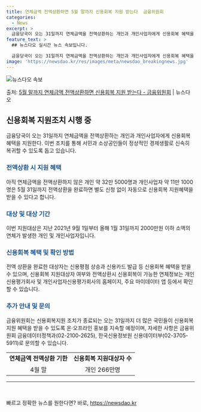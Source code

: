 ```yaml
---
title: 연체금액 전액상환하면 5월 말까지 신용회복 지원 받는다  금융위원회
categories:
  - News
excerpt: >
  금융당국이 오는 31일까지 연체금액을 전액상환하는 개인과 개인사업자에게 신용회복 혜택을 지원한다. 금융위원회…
feature_text: >
  ## 뉴스다오 실시간 뉴스 속보입니다.

  금융당국이 오는 31일까지 연체금액을 전액상환하는 개인과 개인사업자에게 신용회복 혜택을 지원한다. 금융위원회…
image: 'https://newsdao.kr/res/images/meta/newsdao_breakingnews.jpg'
---
```


![뉴스다오 속보](https://newsdao.kr/res/images/meta/newsdao_breakingnews.jpg)

<p>출처: <a href="https://newsdao.kr/3872" rel="dofollow">5월 말까지 연체금액 전액상환하면 신용회복 지원 받는다 - 금융위원회</a> | 뉴스다오</p>

<h2 data-ke-size="size26">신용회복 지원조치 시행 중</h2>
<p data-ke-size="size16">금융당국이 오는 31일까지 연체금액을 전액상환하는 개인과 개인사업자에게 신용회복 혜택을 지원한다. 이번 조치를 통해 서민과 소상공인들이 정상적인 경제생활로 신속히 복귀할 수 있도록 돕고 있습니다.</p>

<h3><b><span style="color: #1a5490;">전액상환 시 지원 혜택</span></b></h3>
<p data-ke-size="size16">아직 연체금액을 전액상환하지 않은 개인 약 32만 5000명과 개인사업자 약 11만 1000명은 5월 31일까지 전액상환을 완료하면 별도 신청 없이 자동으로 신용회복 지원혜택을 받을 수 있다고 합니다.</p>

<h3><b><span style="color: #1a5490;">대상 및 대상 기간</span></b></h3>
<p data-ke-size="size16">이번 지원대상은 지난 2021년 9월 1일부터 올해 1월 31일까지 2000만원 이하 소액의 연체가 발생한 개인 및 개인사업자입니다.</p>

<h3><b><span style="color: #1a5490;">신용회복 혜택 및 확인 방법</span></b></h3>
<p data-ke-size="size16">전액 상환을 완료한 대상자는 신용평점 상승과 신용카드 발급 등 신용회복 혜택을 받을 수 있으며, 신용회복 지원대상자 여부와 전액상환시 신용회복이 가능한 연체정보는 개인신용평가회사 및 개인사업자신용평가회사의 홈페이지, 주요 마이데이터 앱 등에서 확인할 수 있습니다.</p>

<h3><b><span style="color: #1a5490;">추가 안내 및 문의</span></b></h3>
<p data-ke-size="size16">금융위원회는 신용회복지원 조치가 종료되는 오는 31일까지 더 많은 국민들이 신용회복지원 혜택을 받을 수 있도록 온·오프라인 홍보를 지속할 예정이며, 자세한 사항은 금융위원회 금융데이터정책과(02-2100-2625), 한국신용정보원 신용데이터부(02-3705-5911)로 문의할 수 있습니다.</p>

<table>
	<tr>
		<td style="text-align: center; height: 17px;"><b>연체금액 전액상환 기한</b></td>
		<td style="text-align: center; height: 17px;"><b>신용회복 지원대상자 수</b></td>
	</tr>
	<tr>
		<td style="text-align: center; height: 17px;">4월 말</td>
		<td style="text-align: center; height: 17px;">개인 266만명</td>
	</tr>
</table>

<hr data-ke-size="size16">
<p data-ke-size="size16">&nbsp;</p> 

빠르고 정확한 뉴스를 원한다면? 바로, <a href="https://newsdao.kr" rel="dofollow">https://newsdao.kr</a>


